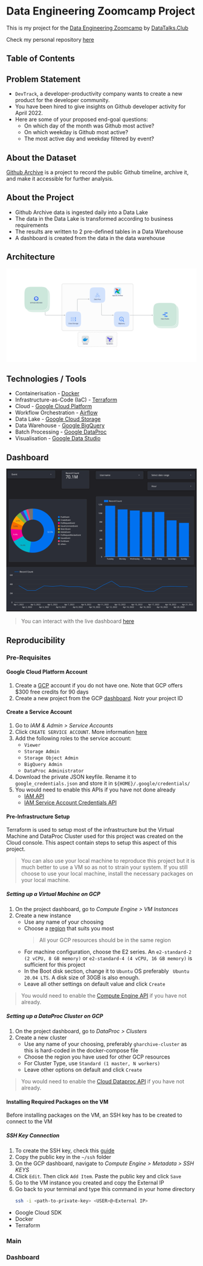 # Data Engineering Zoomcamp Project
This is my project for the [Data Engineering Zoomcamp](https://github.com/DataTalksClub/data-engineering-zoomcamp) by [DataTalks.Club](https://datatalks.club/)

Check my personal repository [here](https://github.com/Isaac-Tolu/data-engineering-zoomcamp)

## Table of Contents

## Problem Statement
- `DevTrack`, a developer-productivity company wants to create a new product for the developer community. 
- You have been hired to give insights on Github developer activity for April 2022.
- Here are some of your proposed end-goal questions:
    - On which day of the month was Github most active?
    - On which weekday is Github most active?
    - The most active day and weekday filtered by event? 

## About the Dataset
[Github Archive](https://www.gharchive.org/) is a project to record the public Github timeline, archive it, and make it accessible for further analysis.

## About the Project
- Github Archive data is ingested daily into a Data Lake
- The data in the Data Lake is transformed according to business requirements
- The results are written to 2 pre-defined tables in a Data Warehouse
- A dashboard is created from the data in the data warehouse

## Architecture
![architecture](./images/dezp-arc.png)

## Technologies / Tools
- Containerisation - [Docker](https://www.docker.com/)
- Infrastructure-as-Code (IaC) - [Terraform](https://www.terraform.io/)
- Cloud - [Google Cloud Platform](https://cloud.google.com/)
- Workflow Orchestration - [Airflow](https://airflow.apache.org/)
- Data Lake - [Google Cloud Storage](https://cloud.google.com/storage)
- Data Warehouse - [Google BigQuery](https://cloud.google.com/bigquery)
- Batch Processing - [Google DataProc](https://cloud.google.com/dataproc) 
- Visualisation - [Google Data Studio](https://datastudio.google.com/)

## Dashboard
![dashboard](./images/developer_activity.png)

> You can interact with the live dashboard [here](https://datastudio.google.com/reporting/4f8a63db-0d37-4b2b-a037-0b00206ec612)

## Reproducibility
### Pre-Requisites
#### Google Cloud Platform Account
1. Create a [GCP](https://cloud.google.com/) account if you do not have one. Note that GCP offers $300 free credits for 90 days
2. Create a new project from the GCP [dashboard](https://console.cloud.google.com/). Notr your project ID

#### Create a Service Account
1. Go to _IAM & Admin > Service Accounts_
2. Click `CREATE SERVICE ACCOUNT`. More information [here](https://cloud.google.com/docs/authentication/getting-started#creating_a_service_account)
3. Add the following roles to the service account:
    - `Viewer`
    - `Storage Admin`
    - `Storage Object Admin`
    - `BigQuery Admin`
    - `DataProc Administrator`
4. Download the private JSON keyfile. Rename it to `google_credentials.json` and store it in `${HOME}/.google/credentials/`
5. You would need to enable this APIs if you have not done already
    - [IAM API](https://console.cloud.google.com/apis/library/iam.googleapis.com)
    - [IAM Service Account Credentials API](https://console.cloud.google.com/apis/library/iamcredentials.googleapis.com)

#### Pre-Infrastructure Setup
Terraform is used to setup most of the infrastructure but the Virtual Machine and DataProc Cluster used for this project was created on the Cloud console. This aspect contain steps to setup this aspect of this project.

> You can also use your local machine to reproduce this project but it is much better to use a VM so as not to strain your system. If you still choose to use your local machine, install the necessary packages on your local machine.

##### Setting up a Virtual Machine on GCP
1. On the project dashboard, go to _Compute Engine > VM Instances_
2. Create a new instance
    - Use any name of your choosing
    - Choose a [region](https://cloud.google.com/about/locations) that suits you most
        > All your GCP resources should be in the same region
    - For machine configuration, choose the E2 series. An `e2-standard-2 (2 vCPU, 8 GB memory)` or `e2-standard-4 (4 vCPU, 16 GB memory)` is sufficient for this project
    - In the Boot disk section, change it to `Ubuntu` OS preferably `
Ubuntu 20.04 LTS`. A disk size of 30GB is also enough.
    - Leave all other settings on default value and click `Create`
> You would need to enable the [Compute Engine API](https://console.cloud.google.com/apis/library/compute.googleapis.com) if you have not already.

##### Setting up a DataProc Cluster on GCP
1. On the project dashboard, go to _DataProc > Clusters_
2. Create a new cluster
    - Use any name of your choosing, preferably `gharchive-cluster` as this is hard-coded in the docker-compose file
    - Choose the region you have used for other GCP resources
    - For Cluster Type, use `Standard (1 master, N workers)`
    - Leave other options on default and click `Create`
> You would need to enable the [Cloud Dataproc API](https://console.cloud.google.com/apis/library/dataproc.googleapis.com) if you have not already.

#### Installing Required Packages on the VM
Before installing packages on the VM, an SSH key has to be created to connect to the VM
##### SSH Key Connection
1. To create the SSH key, check this [guide](https://cloud.google.com/compute/docs/connect/create-ssh-keys)
2. Copy the public key in the `~/ssh` folder
3. On the GCP dashboard, navigate to _Compute Engine > Metadata > SSH KEYS_
4. Click `Edit`. Then click `Add Item`. Paste the public key and click `Save`
5. Go to the VM instance you created and copy the External IP
6. Go back to your terminal and type this command in your home directory
    ```bash
    ssh -i <path-to-private-key> <USER>@<External IP>
    ```  

- Google Cloud SDK
- Docker
- Terraform


### Main

### Dashboard
